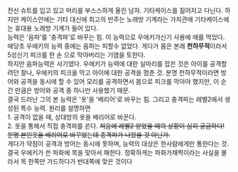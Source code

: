 전신 슈트를 입고 있고 머리를 부스스하게 올린 남자. 기타케이스를 짊어지고 다닌다. 하지만 케이스안에는 기타 대신에 최고의 반주는 노래방
기계라는 가치관에 기타케이스에는 휴대용 노래방 기계가 들어 있다.  
능력은 '음파'를 '충격파'로 바꾸는 힘. 이 능력으로 우에키가신기 사용에 애를 먹었다. 애당초 우에키의 능력 중에는 음파는 피할수 없었다.
게다가 몸은 본래 **천하무적**이라서 5성신기 피크를 한 손 으로 막아버리는 기염을 토한다.  
하지만 음파능력은 사기였다. 우에키가 능력에 대한 실마리를 잡은 것은 아이를 공격할려던 찰나, 우에키의 피크을 막고 아이에 대한 공격을 멈춘
것. 분명 천하무적이라면 방어와 공격을 동시에 할 수 있어 모리를 공격하면서 몸으로 피크를 막아야 했지만, 이 순간 만큼은 방어와 공격 중
하나만 사용했기 때문.  
결국 드러난 그의 본 능력은 '옷'을 '베리어'로 바꾸는 힘. 그리고 충격파는 레벨2에서 생성된 특수 능력. 원리를 설명하면  
1\. 공격이 없을 때, 상대방의 옷을 배리어로 바꾼다.  
2\. 옷을 통해서 직접 충격파를 쏜다. <del>처음에 레벨2 얻었을 때의 상황이 심히 궁금하다! 분명 본인옷을 배리어로 바꾸었는데
충격파가 나왔을 것 아닌가.</del>  
게다가 약점이 공격과 방어는 동시에 못하며, 능력의 대상은 한사람에게만 통한다는 것. 결국 우에키가 쓴 파화에 목을 맞아서 패한다.
정확하게는 파화가채찍이라는 사실을 몰라서 목 한쪽만 가드하다가 반대쪽에 맞은 것이다

